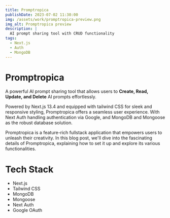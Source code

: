 ```yaml
---
title: Promptropica
publishDate: 2023-07-02 11:30:00
img: /assets/work/promptropica-preview.png
img_alt: Promptropica preview
description: |
  AI prompt sharing tool with CRUD functionality
tags:
  - Next.js
  - Auth
  - MongoDB
---
```


# Promptropica
A powerful AI prompt sharing tool that allows users to **Create, Read, Update, and Delete** AI prompts effortlessly. 

Powered by Next.js 13.4 and equipped with tailwind CSS for sleek and responsive styling, Promptropica offers a seamless user experience. With Next Auth handling authentication via Google, and MongoDB and Mongoose as the robust database solution.

Promptropica is a feature-rich fullstack application that empowers users to unleash their creativity. In this blog post, we'll dive into the fascinating details of Promptropica, explaining how to set it up and explore its various functionalities.

# Tech Stack
- Next.js
- Tailwind CSS
- MongoDB
- Mongoose
- Next Auth
- Google OAuth
